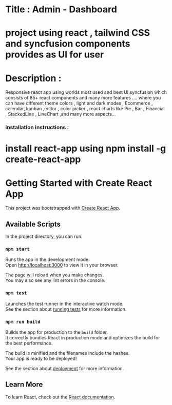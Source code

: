 # Title : Admin - Dashboard

# project using react , tailwind CSS and syncfusion components provides as UI for user

# Description :

Responsive react app using worlds most used and best UI syncfusion which consists of 85+ react components and many more features .... where you can have different theme colors , light and dark modes , Ecommerce , calendar, kanban ,editor , color picker , react charts like Pie , Bar , Financial , StackedLine , LineChart ,and many more aspects...

### installation instructions :

# install react-app using npm install -g create-react-app

# Getting Started with Create React App

This project was bootstrapped with [Create React App](https://github.com/facebook/create-react-app).

## Available Scripts

In the project directory, you can run:

### `npm start`

Runs the app in the development mode.\
Open [http://localhost:3000](http://localhost:3000) to view it in your browser.

The page will reload when you make changes.\
You may also see any lint errors in the console.

### `npm test`

Launches the test runner in the interactive watch mode.\
See the section about [running tests](https://facebook.github.io/create-react-app/docs/running-tests) for more information.

### `npm run build`

Builds the app for production to the `build` folder.\
It correctly bundles React in production mode and optimizes the build for the best performance.

The build is minified and the filenames include the hashes.\
Your app is ready to be deployed!

See the section about [deployment](https://facebook.github.io/create-react-app/docs/deployment) for more information.

## Learn More

To learn React, check out the [React documentation](https://reactjs.org/).
